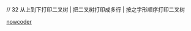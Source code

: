 // 32  从上到下打印二叉树 | 把二叉树打印成多行 | 按之字形顺序打印二叉树

[nowcoder](https://www.nowcoder.com/practice/7fe2212963db4790b57431d9ed259701?tpId=13&tqId=11175&tPage=1&rp=1&ru=/ta/coding-interviews&qru=/ta/coding-interviews/question-ranking)